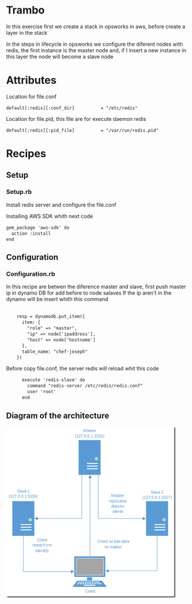 # Trambo

In this exercise first we create a stack in opsworks in aws, before create a layer in the stack

In the steps in lifecycle in opsworks we configure the diferent nodes with redis, the first instance is the master node and, if I insert a new instance in this layer the node will become a slave node 

# Attributes


Location for file.conf
``` 
default[:redis][:conf_dir]          = "/etc/redis"
```

Location for file.pid, this file are for execute daemon redis
```
default[:redis][:pid_file]          = "/var/run/redis.pid"
```



# Recipes

## Setup
### Setup.rb

Install redis server and configure the file.conf 

 
Installing AWS SDK whith next code 
```
gem_package 'aws-sdk' do
  action :install
end
```


## Configuration
### Configuration.rb

In this recipe are betwen the diference master and slave, first push master ip in dynamo DB for add before to node salaves 
If the ip aren't in the dynamo will be insert whith this command

```

    resp = dynamodb.put_item({
      item: {
        "role" => "master",
        "ip" => node['ipaddress'], 
        "host" => node['hostname'] 
      },  
      table_name: "chef-joseph" 
    }) 
```



Before copy file.conf, the server redis will reload whit this code
```
      execute 'redis-slave' do
        command "redis-server /etc/redis/redis.conf"
        user 'root'
      end
```


## Diagram of the architecture
![Diagram](image.png)

